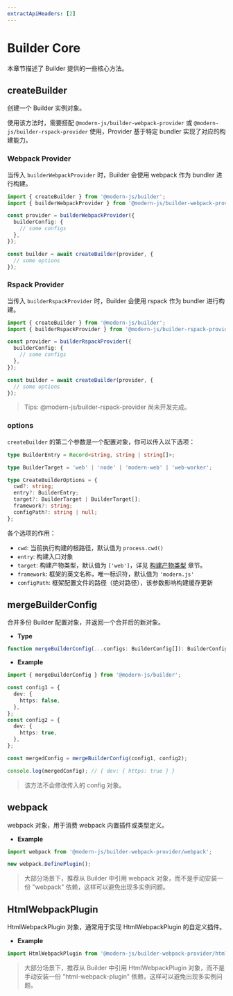 ```yaml
---
extractApiHeaders: [2]
---
```


# Builder Core

本章节描述了 Builder 提供的一些核心方法。

## createBuilder

创建一个 Builder 实例对象。

使用该方法时，需要搭配 `@modern-js/builder-webpack-provider` 或 `@modern-js/builder-rspack-provider` 使用，Provider 基于特定 bundler 实现了对应的构建能力。

### Webpack Provider

当传入 `builderWebpackProvider` 时，Builder 会使用 webpack 作为 bundler 进行构建。

```ts
import { createBuilder } from '@modern-js/builder';
import { builderWebpackProvider } from '@modern-js/builder-webpack-provider';

const provider = builderWebpackProvider({
  builderConfig: {
    // some configs
  },
});

const builder = await createBuilder(provider, {
  // some options
});
```

### Rspack Provider

当传入 `builderRspackProvider` 时，Builder 会使用 rspack 作为 bundler 进行构建。

```ts
import { createBuilder } from '@modern-js/builder';
import { builderRspackProvider } from '@modern-js/builder-rspack-provider';

const provider = builderRspackProvider({
  builderConfig: {
    // some configs
  },
});

const builder = await createBuilder(provider, {
  // some options
});
```

> Tips: @modern-js/builder-rspack-provider 尚未开发完成。

### options

`createBuilder` 的第二个参数是一个配置对象，你可以传入以下选项：

```ts
type BuilderEntry = Record<string, string | string[]>;

type BuilderTarget = 'web' | 'node' | 'modern-web' | 'web-worker';

type CreateBuilderOptions = {
  cwd?: string;
  entry?: BuilderEntry;
  target?: BuilderTarget | BuilderTarget[];
  framework?: string;
  configPath?: string | null;
};
```

各个选项的作用：

- `cwd`: 当前执行构建的根路径，默认值为 `process.cwd()`
- `entry`: 构建入口对象
- `target`: 构建产物类型，默认值为 `['web']`，详见 [构建产物类型](/guide/basic/build-target.html) 章节。
- `framework`: 框架的英文名称，唯一标识符，默认值为 `'modern.js'`
- `configPath`: 框架配置文件的路径（绝对路径），该参数影响构建缓存更新

## mergeBuilderConfig

合并多份 Builder 配置对象，并返回一个合并后的新对象。

- **Type**

```ts
function mergeBuilderConfig(...configs: BuilderConfig[]): BuilderConfig;
```

- **Example**

```ts
import { mergeBuilderConfig } from '@modern-js/builder';

const config1 = {
  dev: {
    https: false,
  },
};
const config2 = {
  dev: {
    https: true,
  },
};

const mergedConfig = mergeBuilderConfig(config1, config2);

console.log(mergedConfig); // { dev: { https: true } }
```

> 该方法不会修改传入的 config 对象。

## webpack

webpack 对象，用于消费 webpack 内置插件或类型定义。

- **Example**

```ts
import webpack from '@modern-js/builder-webpack-provider/webpack';

new webpack.DefinePlugin();
```

> 大部分场景下，推荐从 Builder 中引用 webpack 对象，而不是手动安装一份 "webpack" 依赖，这样可以避免出现多实例问题。

## HtmlWebpackPlugin

HtmlWebpackPlugin 对象，通常用于实现 HtmlWebpackPlugin 的自定义插件。

- **Example**

```ts
import HtmlWebpackPlugin from '@modern-js/builder-webpack-provider/html-webpack-plugin';
```

> 大部分场景下，推荐从 Builder 中引用 HtmlWebpackPlugin 对象，而不是手动安装一份 "html-webpack-plugin" 依赖，这样可以避免出现多实例问题。
